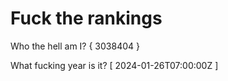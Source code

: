 # Fuck the rankings

Who the hell am I?
{ 3038404 }

What fucking year is it?
[ 2024-01-26T07:00:00Z ]
